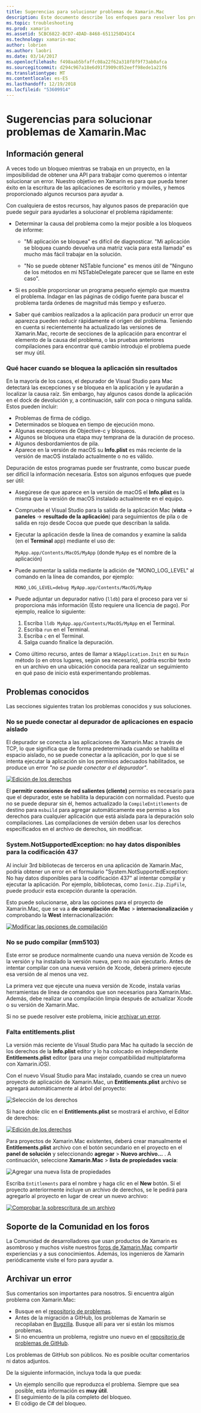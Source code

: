 ```yaml
---
title: Sugerencias para solucionar problemas de Xamarin.Mac
description: Este documento describe los enfoques para resolver los problemas detectados al desarrollo de aplicaciones de Xamarin.Mac. También se explica cómo obtener soporte técnico.
ms.topic: troubleshooting
ms.prod: xamarin
ms.assetid: 5CBC6822-BCD7-4DAD-8468-6511250D41C4
ms.technology: xamarin-mac
author: lobrien
ms.author: laobri
ms.date: 03/14/2017
ms.openlocfilehash: f498aab5bfaffc08a22f62a318f8f9f73ab0afca
ms.sourcegitcommit: d294c967a18e6d91f3909c052eeff98ede1a21f6
ms.translationtype: MT
ms.contentlocale: es-ES
ms.lasthandoff: 12/19/2018
ms.locfileid: "53609914"
---
```

# <a name="xamarinmac-troubleshooting-tips"></a>Sugerencias para solucionar problemas de Xamarin.Mac

## <a name="overview"></a>Información general

A veces todo un bloqueo mientras se trabaja en un proyecto, en la imposibilidad de obtener una API para trabajar como queremos o intentar solucionar un error. Nuestro objetivo en Xamarin es para que pueda tener éxito en la escritura de las aplicaciones de escritorio y móviles, y hemos proporcionado algunos recursos para ayudar a.

Con cualquiera de estos recursos, hay algunos pasos de preparación que puede seguir para ayudarles a solucionar el problema rápidamente:

- Determinar la causa del problema como la mejor posible a los bloqueos de informe:
 
     - "Mi aplicación se bloquea" es difícil de diagnosticar. "Mi aplicación se bloquea cuando devuelva una matriz vacía para esta llamada" es mucho más fácil trabajar en la solución.

     - "No se puede obtener NSTable funcione" es menos útil de "Ninguno de los métodos en mi NSTableDelegate parecer que se llame en este caso".

- Si es posible proporcionar un programa pequeño ejemplo que muestra el problema. Indagar en las páginas de código fuente para buscar el problema tarda órdenes de magnitud más tiempo y esfuerzo.

- Saber qué cambios realizados a la aplicación para producir un error que aparezca pueden reducir rápidamente el origen del problema. Teniendo en cuenta si recientemente ha actualizado las versiones de Xamarin.Mac, recorte de secciones de la aplicación para encontrar el elemento de la causa del problema, o las pruebas anteriores compilaciones para encontrar qué cambio introdujo el problema puede ser muy útil.


### <a name="what-to-do-when-your-app-crashes-with-no-output"></a>Qué hacer cuando se bloquea la aplicación sin resultados

En la mayoría de los casos, el depurador de Visual Studio para Mac detectará las excepciones y se bloquea en la aplicación y le ayudarán a localizar la causa raíz. Sin embargo, hay algunos casos donde la aplicación en el dock de devolución y, a continuación, salir con poca o ninguna salida. Estos pueden incluir:

- Problemas de firma de código.
- Determinados se bloquea en tiempo de ejecución mono.
- Algunas excepciones de Objective-c y bloqueos.
- Algunos se bloquea una etapa muy temprana de la duración de proceso.
- Algunos desbordamientos de pila.
- Aparece en la versión de macOS su **Info.plist** es más reciente de la versión de macOS instalado actualmente o no es válido.

Depuración de estos programas puede ser frustrante, como buscar puede ser difícil la información necesaria. Estos son algunos enfoques que puede ser útil:

- Asegúrese de que aparece en la versión de macOS el **Info.plist** es la misma que la versión de macOS instalado actualmente en el equipo.
- Compruebe el Visual Studio para la salida de la aplicación Mac (**vista** -> **paneles** -> **resultado de la aplicación**) para seguimientos de pila o de salida en rojo desde Cocoa que puede que describan la salida.
- Ejecutar la aplicación desde la línea de comandos y examine la salida (en el **Terminal** app) mediante el uso de: 

     `MyApp.app/Contents/MacOS/MyApp` (donde `MyApp` es el nombre de la aplicación)
- Puede aumentar la salida mediante la adición de "MONO_LOG_LEVEL" al comando en la línea de comandos, por ejemplo: 

     `MONO_LOG_LEVEL=debug MyApp.app/Contents/MacOS/MyApp`
- Puede adjuntar un depurador nativo (`lldb`) para el proceso para ver si proporciona más información (Esto requiere una licencia de pago). Por ejemplo, realice lo siguiente:

    1. Escriba `lldb MyApp.app/Contents/MacOS/MyApp` en el Terminal.
    2. Escriba `run` en el Terminal.
    3. Escriba `c` en el Terminal.
    4. Salga cuando finalice la depuración.
- Como último recurso, antes de llamar a `NSApplication.Init` en su `Main` método (o en otros lugares, según sea necesario), podría escribir texto en un archivo en una ubicación conocida para realizar un seguimiento en qué paso de inicio está experimentando problemas.

## <a name="known-issues"></a>Problemas conocidos

Las secciones siguientes tratan los problemas conocidos y sus soluciones.

### <a name="unable-to-connect-to-the-debugger-in-sandboxed-apps"></a>No se puede conectar al depurador de aplicaciones en espacio aislado

El depurador se conecta a las aplicaciones de Xamarin.Mac a través de TCP, lo que significa que de forma predeterminada cuando se habilita el espacio aislado, no se puede conectar a la aplicación, por lo que si se intenta ejecutar la aplicación sin los permisos adecuados habilitados, se produce un error *"no se puede conectar a el depurador"*. 

[![Edición de los derechos](troubleshooting-images/debug01.png "los derechos de edición")](troubleshooting-images/debug01-large.png#lightbox)

El **permitir conexiones de red salientes (cliente)** permiso es necesario para que el depurador, este se habilita la depuración con normalidad. Puesto que no se puede depurar sin él, hemos actualizado la `CompileEntitlements` de destino para `msbuild` para agregar automáticamente ese permiso a los derechos para cualquier aplicación que está aislada para la depuración solo compilaciones. Las compilaciones de versión deben usar los derechos especificados en el archivo de derechos, sin modificar.

### <a name="systemnotsupportedexception-no-data-is-available-for-encoding-437"></a>System.NotSupportedException: no hay datos disponibles para la codificación 437
 
Al incluir 3rd bibliotecas de terceros en una aplicación de Xamarin.Mac, podría obtener un error en el formulario "System.NotSupportedException: No hay datos disponibles para la codificación 437" al intentar compilar y ejecutar la aplicación. Por ejemplo, bibliotecas, como `Ionic.Zip.ZipFile`, puede producir esta excepción durante la operación.

Esto puede solucionarse, abra las opciones para el proyecto de Xamarin.Mac, que se va a **de compilación de Mac** > **internacionalización** y comprobando la **West** internacionalización:

[![Modificar las opciones de compilación](troubleshooting-images/issue01.png "Modificar las opciones de compilación")](troubleshooting-images/issue01-large.png#lightbox)

### <a name="failed-to-compile-mm5103"></a>No se pudo compilar (mm5103)

Este error se produce normalmente cuando una nueva versión de Xcode es la versión y ha instalado la versión nueva, pero no aún ejecutarlo. Antes de intentar compilar con una nueva versión de Xcode, deberá primero ejecute esa versión de al menos una vez.

La primera vez que ejecute una nueva versión de Xcode, instala varias herramientas de línea de comandos que son necesarios para Xamarin.Mac. Además, debe realizar una compilación limpia después de actualizar Xcode o su versión de Xamarin.Mac.

Si no se puede resolver este problema, inicie [archivar un error](#filing-a-bug).

### <a name="missing-entitlementsplist"></a>Falta entitlements.plist

La versión más reciente de Visual Studio para Mac ha quitado la sección de los derechos de la **Info.plist** editor y lo ha colocado en independiente **Entitlements.plist** editor (para una mejor compatibilidad multiplataforma con Xamarin.iOS).

Con el nuevo Visual Studio para Mac instalado, cuando se crea un nuevo proyecto de aplicación de Xamarin.Mac, un **Entitlements.plist** archivo se agregará automáticamente al árbol del proyecto:

![Selección de los derechos](troubleshooting-images/entitlements01.png "seleccionando los derechos")

Si hace doble clic en el **Entitlements.plist** se mostrará el archivo, el Editor de derechos:

[![Edición de los derechos](troubleshooting-images/entitlements02.png "los derechos de edición")](troubleshooting-images/entitlements02-large.png#lightbox)

Para proyectos de Xamarin.Mac existentes, deberá crear manualmente el **Entitlements.plist** archivo con el botón secundario en el proyecto en el **panel de solución** y seleccionando **agregar**  >  **Nuevo archivo...** . A continuación, seleccione **Xamarin.Mac** > **lista de propiedades vacía**:

![Agregar una nueva lista de propiedades](troubleshooting-images/entitlements03.png "agregar una nueva lista de propiedades")

Escriba `Entitlements` para el nombre y haga clic en el **New** botón. Si el proyecto anteriormente incluye un archivo de derechos, se le pedirá para agregarlo al proyecto en lugar de crear un nuevo archivo:

[![Comprobar la sobrescritura de un archivo](troubleshooting-images/entitlements04.png "comprobando la sobrescritura de un archivo")](troubleshooting-images/entitlements04-large.png#lightbox)

## <a name="community-support-on-the-forums"></a>Soporte de la Comunidad en los foros

La Comunidad de desarrolladores que usan productos de Xamarin es asombroso y muchos visite nuestros [foros de Xamarin.Mac](http://forums.xamarin.com/categories/mac) compartir experiencias y a sus conocimientos. Además, los ingenieros de Xamarin periódicamente visite el foro para ayudar a.

<a name="filing-a-bug"/>

## <a name="filing-a-bug"></a>Archivar un error

Sus comentarios son importantes para nosotros. Si encuentra algún problema con Xamarin.Mac:

- Busque en el [repositorio de problemas](https://github.com/xamarin/xamarin-macios/issues). 
- Antes de la migración a GitHub, los problemas de Xamarin se recopilaban en [Bugzilla](https://bugzilla.xamarin.com/describecomponents.cgi). Busque allí para ver si están los mismos problemas.
- Si no encuentra un problema, registre uno nuevo en el [repositorio de problemas de GitHub](https://github.com/xamarin/xamarin-macios/issues/new).

Los problemas de GitHub son públicos. No es posible ocultar comentarios ni datos adjuntos. 

De la siguiente información, incluya toda la que pueda:                                                                                                                                          

- Un ejemplo sencillo que reproduzca el problema. Siempre que sea posible, esta información es **muy útil**. 
- El seguimiento de la pila completo del bloqueo.
- El código de C# del bloqueo. 
